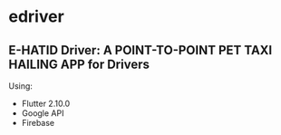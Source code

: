 # edriver

## E-HATID Driver: A POINT-TO-POINT PET TAXI HAILING APP for Drivers

Using:
 - Flutter 2.10.0
 - Google API
 - Firebase

